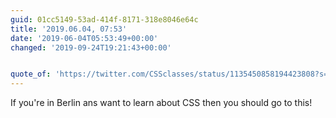 ```yaml
---
guid: 01cc5149-53ad-414f-8171-318e8046e64c
title: '2019.06.04, 07:53'
date: '2019-06-04T05:53:49+00:00'
changed: '2019-09-24T19:21:43+00:00'


quote_of: 'https://twitter.com/CSSclasses/status/1135450858194423808?s=19'
---
```


If you're in Berlin ans want to learn about CSS then you should go to this! 
